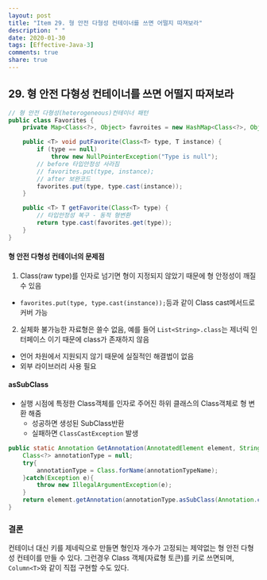 ```yaml
---
layout: post
title: "Item 29. 형 안전 다형성 컨테이너를 쓰면 어떨지 따져보라"
description: " "
date: 2020-01-30
tags: [Effective-Java-3]
comments: true
share: true
---
```


## 29. 형 안전 다형성 컨테이너를 쓰면 어떨지 따져보라
```java
// 형 안전 다형성(heterogeneous)컨테이너 패턴
public class Favorites {
    private Map<Class<?>, Object> favroites = new HashMap<Class<?>, Object>();

    public <T> void putFavorite(Class<T> type, T instance) {
        if (type == null)
            throw new NullPointerException("Type is null");
        // before 타입안정성 사라짐
        // favorites.put(type, instance);
        // after 보완코드
        favorites.put(type, type.cast(instance));
    }

    public <T> T getFavorite(Class<T> type) {
        // 타입안정성 복구 - 동적 형변환
        return type.cast(favorites.get(type));
    }
}
```

#### 형 안전 다형성 컨테이너의 문제점
1. Class(raw type)를 인자로 넘기면 형이 지정되지 않았기 때문에 형 안정성이 깨질수 있음
  -  ```favorites.put(type, type.cast(instance));```등과 같이 Class cast메서드로 커버 가능
  
2. 실체화 불가능한 자료형은 쓸수 없음, 예를 들어 ```List<String>.class```는 제너릭 인터페이스 이기 때문에 class가 존재하지 않음
  - 언어 차원에서 지원되지 않기 때문에 실질적인 해결법이 없음
  - 외부 라이브러리 사용 필요

#### asSubClass
- 실행 시점에 특정한 Class객체를 인자로 주어진 하위 클래스의 Class객체로 형 변환 해줌
  - 성공하면 생성된 SubClass반환
  - 실패하면 ```ClassCastException``` 발생
  
```java
public static Annotation GetAnnotation(AnnotatedElement element, String annotationTypeName){
    Class<?> annotationType = null;
    try{
        annotationType = Class.forName(annotationTypeName);
    }catch(Exception e){
        throw new IllegalArgumentException(e);
    }
    return element.getAnnotation(annotationType.asSubClass(Annotation.class));
}
```

### 결론
컨테이너 대신 키를 제네릭으로 만들면 형인자 개수가 고정되는 제약없는 형 안전 다형성 컨테이를 만들 수 있다. 
그런경우 Class 객체(자료형 토큰)를 키로 쓰면되며, ```Column<T>```와 같이 직접 구현할 수도 있다.
